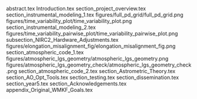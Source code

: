 abstract.tex
Introduction.tex
section_project_overview.tex
section_instrumental_modeling_1.tex
figures/full_pd_grid/full_pd_grid.png
figures/time_variability_plot/time_variability_plot.png
section_instrumental_modeling_2.tex 
figures/time_variability_pairwise_plot/time_variability_pairwise_plot.png
subsection_NIRC2_Hardware_Adjustments.tex
figures/elongation_misalignment_fig/elongation_misalignment_fig.png
section_atmospheric_code_1.tex
figures/atmospheric_lgs_geometry/atmospheric_lgs_geometry.png
figures/atmospheric_lgs_geometry_check/atmospheric_lgs_geometry_check.png
section_atmospheric_code_2.tex
section_Astrometric_Theory.tex
section_AO_Opt_Tools.tex
section_testing.tex
section_dissemination.tex
section_year5.tex
section_Acknowledgements.tex
appendix_Original_WMKF_Goals.tex
